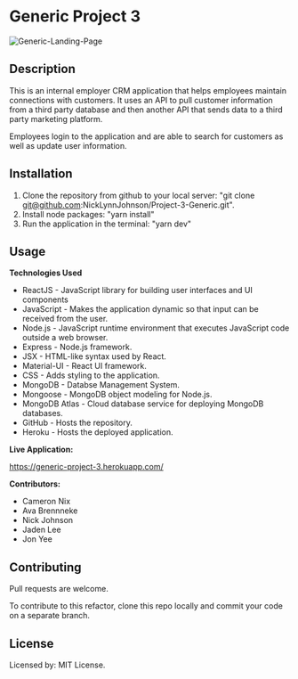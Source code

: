 # Generic Project 3

![Generic-Landing-Page](/assets/images/generic-crm.png?raw=true "Generic-Landing-Page")

## Description

This is an internal employer CRM application that helps employees maintain connections with customers. It uses an API to pull customer information from a third party database and then another API that sends data to a third party marketing platform. 

Employees login to the application and are able to search for customers as well as update user information.

## Installation

1. Clone the repository from github to your local server: "git clone git@github.com:NickLynnJohnson/Project-3-Generic.git".
2. Install node packages: "yarn install"
5. Run the application in the terminal: "yarn dev"

## Usage

**Technologies Used**
* ReactJS - JavaScript library for building user interfaces and UI components
* JavaScript - Makes the application dynamic so that input can be received from the user.
* Node.js - JavaScript runtime environment that executes JavaScript code outside a web browser.
* Express - Node.js framework.
* JSX - HTML-like syntax used by React.
* Material-UI - React UI framework.
* CSS - Adds styling to the application.
* MongoDB - Databse Management System.
* Mongoose - MongoDB object modeling for Node.js.
* MongoDB Atlas - Cloud database service for deploying MongoDB databases.
* GitHub - Hosts the repository.
* Heroku - Hosts the deployed application.

**Live Application:** 

https://generic-project-3.herokuapp.com/

**Contributors:**
* Cameron Nix
* Ava Brennneke
* Nick Johnson
* Jaden Lee
* Jon Yee

## Contributing

Pull requests are welcome.

To contribute to this refactor, clone this repo locally and commit your code on a separate branch.

## License

Licensed by: MIT License.
